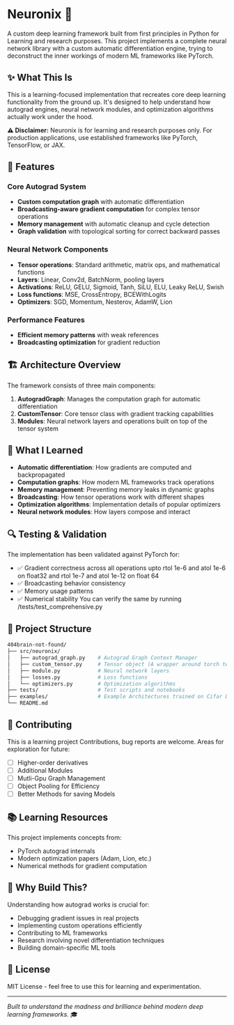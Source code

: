 # Neuronix 🧠

A custom deep learning framework built from first principles in Python for Learning and research purposes. This project implements a complete neural network library with a custom automatic differentiation engine, trying to deconstruct the inner workings of modern ML frameworks like PyTorch.

## ✨ What This Is

This is a learning-focused implementation that recreates core deep learning functionality from the ground up. It's designed to help understand how autograd engines, neural network modules, and optimization algorithms actually work under the hood.

**⚠️ Disclaimer:** Neuronix is for learning and research purposes only. For production applications, use established frameworks like PyTorch, TensorFlow, or JAX.

## 🚀 Features

### Core Autograd System

- **Custom computation graph** with automatic differentiation
- **Broadcasting-aware gradient computation** for complex tensor operations
- **Memory management** with automatic cleanup and cycle detection
- **Graph validation** with topological sorting for correct backward passes

### Neural Network Components

- **Tensor operations**: Standard arithmetic, matrix ops, and mathematical functions
- **Layers**: Linear, Conv2d, BatchNorm, pooling layers
- **Activations**: ReLU, GELU, Sigmoid, Tanh, SiLU, ELU, Leaky ReLU, Swish
- **Loss functions**: MSE, CrossEntropy, BCEWithLogits
- **Optimizers**: SGD, Momentum, Nesterov, AdamW, Lion

### Performance Features

- **Efficient memory patterns** with weak references
- **Broadcasting optimization** for gradient reduction

## 🏗️ Architecture Overview

The framework consists of three main components:

1. **AutogradGraph**: Manages the computation graph for automatic differentiation
2. **CustomTensor**: Core tensor class with gradient tracking capabilities  
3. **Modules**: Neural network layers and operations built on top of the tensor system


## 🧪 What I Learned

- **Automatic differentiation**: How gradients are computed and backpropagated
- **Computation graphs**: How modern ML frameworks track operations
- **Memory management**: Preventing memory leaks in dynamic graphs
- **Broadcasting**: How tensor operations work with different shapes
- **Optimization algorithms**: Implementation details of popular optimizers
- **Neural network modules**: How layers compose and interact


## 🔍 Testing & Validation

The implementation has been validated against PyTorch for:

- ✅ Gradient correctness across all operations upto rtol 1e-6 and atol 1e-6 on float32 and rtol 1e-7 and atol 1e-12 on float 64
- ✅ Broadcasting behavior consistency  
- ✅ Memory usage patterns
- ✅ Numerical stability
You can verify the same by running /tests/test_comprehensive.py

## 📂 Project Structure

```bash
404brain-not-found/
├── src/neuronix/
│   ├── autograd_graph.py    # Autograd Graph Context Manager
│   ├── custom_tensor.py     # Tensor object (A wrapper around torch tensor)
│   ├── module.py            # Neural network layers
│   ├── losses.py            # Loss functions
│   └── optimizers.py        # Optimization algorithms
├── tests/                   # Test scripts and notebooks
├── examples/                # Example Architectures trained on Cifar Datasets (To be added)
└── README.md
```

## 🤝 Contributing

This is a learning project Contributions, bug reports are welcome. Areas for exploration for future:

- [ ] Higher-order derivatives
- [ ] Additional Modules
- [ ] Mutli-Gpu Graph Management
- [ ] Object Pooling for Efficiency
- [ ] Better Methods for saving Models

## 📚 Learning Resources

This project implements concepts from:

- PyTorch autograd internals
- Modern optimization papers (Adam, Lion, etc.)
- Numerical methods for gradient computation

## 🎯 Why Build This?

Understanding how autograd works is crucial for:

- Debugging gradient issues in real projects
- Implementing custom operations efficiently
- Contributing to ML frameworks
- Research involving novel differentiation techniques
- Building domain-specific ML tools

## 📄 License

MIT License - feel free to use this for learning and experimentation.

---

*Built to understand the madness and brilliance behind modern deep learning frameworks.* 🎓
